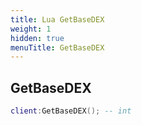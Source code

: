 ```yaml
---
title: Lua GetBaseDEX
weight: 1
hidden: true
menuTitle: GetBaseDEX
---
```

## GetBaseDEX
```lua
client:GetBaseDEX(); -- int
```